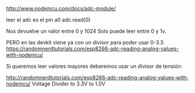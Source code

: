 http://www.nodemcu.com/docs/adc-module/

leer el adc es el pin a0
adc.read(0)

Nos devuelve un valor entre 0 y 1024
Solo puede leer entre 0 y 1v.

PERO en las devkit viene ya con un divisor para poder usar 0-3.3
https://randomnerdtutorials.com/esp8266-adc-reading-analog-values-with-nodemcu/

Si queremos leer valores mayores deberemos usar un divisor de tensión:

http://randomnerdtutorials.com/esp8266-adc-reading-analog-values-with-nodemcu/
Voltage Divider to 3.3V to 1.0V
